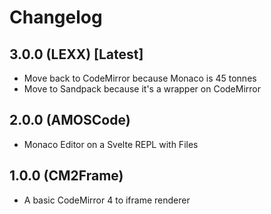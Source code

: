 # Changelog

## 3.0.0 (LEXX) [Latest]
- Move back to CodeMirror because Monaco is 45 tonnes
- Move to Sandpack because it's a wrapper on CodeMirror


## 2.0.0 (AMOSCode)
- Monaco Editor on a Svelte REPL with Files


## 1.0.0 (CM2Frame)
- A basic CodeMirror 4 to iframe renderer